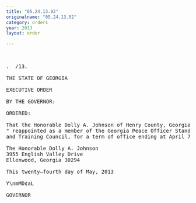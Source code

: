 ```yaml
---
title: "05.24.13.02"
originalname: "05.24.13.02"
category: orders
year: 2013
layout: order

---
```

<pre>
  

.  /13.

THE STATE OF GEORGIA

EXECUTIVE ORDER

BY THE GOVERNOR:

ORDERED:

That the Honorable Dolly A. Johnson of Henry County, Georgia, is
" reappointed as a member of the Georgia Peace Officer Standards
and Training Council, for a term of office ending at April 7, 2017.

The Honorable Dolly A. Johnson
3955 English Valley Drive
Ellenwood, Georgia 30294

This twenty—fourth day of May, 2013

Y\nmMD¢aL

GOVERNOR

</pre>
